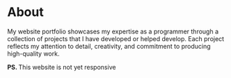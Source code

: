 # About

My website portfolio showcases my expertise as a programmer through a collection of projects that I have developed or helped develop. Each project reflects my attention to detail, creativity, and commitment to producing high-quality work. 

<strong>PS. </strong> This website is not yet responsive


